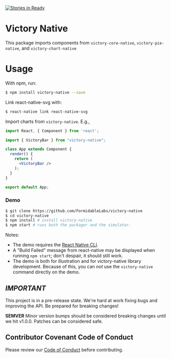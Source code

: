 [![Stories in Ready](https://badge.waffle.io/FormidableLabs/victory-native.png?label=ready&title=Ready)](https://waffle.io/FormidableLabs/victory-native)
# Victory Native

This package imports components from `victory-core-native`, `victory-pie-native`, and `victory-chart-native`

# Usage
With npm, run:
```sh
$ npm install victory-native --save
```
Link react-native-svg with:
```sh
$ react-native link react-native-svg
```

Import charts from `victory-native`. E.g.,
```jsx
import React, { Component } from 'react';

import { VictoryBar } from "victory-native";

class App extends Component {
  render() {
    return (
      <VictoryBar />
    );
  }
}

export default App;
```

### Demo

```sh
$ git clone https://github.com/FormidableLabs/victory-native
$ cd victory-native
$ npm install # install victory-native
$ npm start # runs both the packager and the simulator.
```

Notes:
- The demo requires the [React Native CLI](https://facebook.github.io/react-native/docs/getting-started.html).
- A "Build Failed" message from react-native may be displayed when running `npm start`; don't despair, it should still work.
- The demo is both for illustration and for victory-native library development.
Because of this, you can _not_ use the `victory-native` command directly on the demo.


## _IMPORTANT_

This project is in a pre-release state. We're hard at work fixing bugs and improving the API. Be prepared for breaking changes!

**SEMVER** Minor version bumps should be considered breaking changes until we hit v1.0.0. Patches can be considered safe.

## Contributor Covenant Code of Conduct

Please review our [Code of Conduct][code] before contributing.

[code]: https://github.com/FormidableLabs/builder-victory-component/blob/master/CONTRIBUTING.md#contributor-covenant-code-of-conduct
